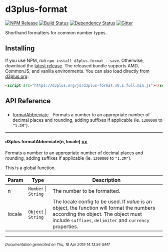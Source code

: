 # d3plus-format

[![NPM Release](http://img.shields.io/npm/v/d3plus-format.svg?style=flat)](https://www.npmjs.org/package/d3plus-format) [![Build Status](https://travis-ci.org/d3plus/d3plus-format.svg?branch=master)](https://travis-ci.org/d3plus/d3plus-format) [![Dependency Status](http://img.shields.io/david/d3plus/d3plus-format.svg?style=flat)](https://david-dm.org/d3plus/d3plus-format) [![Gitter](https://img.shields.io/badge/-chat_on_gitter-brightgreen.svg?style=flat&logo=gitter-white)](https://gitter.im/d3plus/) 

Shorthand formatters for common number types.

## Installing

If you use NPM, run `npm install d3plus-format --save`. Otherwise, download the [latest release](https://github.com/d3plus/d3plus-format/releases/latest). The released bundle supports AMD, CommonJS, and vanilla environments. You can also load directly from [d3plus.org](https://d3plus.org):

```html
<script src="https://d3plus.org/js/d3plus-format.v0.1.full.min.js"></script>
```


## API Reference

##### 
* [formatAbbreviate](#formatAbbreviate) - Formats a number to an appropriate number of decimal places and rounding, adding suffixes if applicable (ie. `1200000` to `"1.2M"`).

---

<a name="formatAbbreviate"></a>
#### d3plus.**formatAbbreviate**(n, locale) [<>](https://github.com/d3plus/d3plus-format/blob/master/src/abbreviate.js#L37)

Formats a number to an appropriate number of decimal places and rounding, adding suffixes if applicable (ie. `1200000` to `"1.2M"`).


This is a global function.

| Param | Type | Description |
| --- | --- | --- |
| n | <code>Number</code> \| <code>String</code> | The number to be formatted. |
| locale | <code>Object</code> \| <code>String</code> | The locale config to be used. If *value* is an object, the function will format the numbers according the object. The object must include `suffixes`, `delimiter` and `currency` properties. |


---



###### <sub>Documentation generated on Thu, 18 Apr 2019 14:13:54 GMT</sub>

